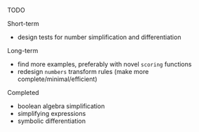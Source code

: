 TODO

Short-term

  * design tests for number simplification and differentiation

Long-term

  * find more examples, preferably with novel `scoring` functions
  * redesign `numbers` transform rules (make more complete/minimal/efficient)

Completed

  * boolean algebra simplification
  * simplifying expressions
  * symbolic differentiation